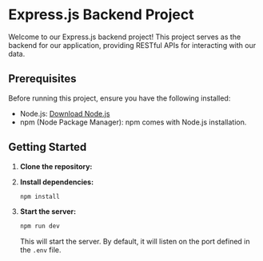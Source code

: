 # Express.js Backend Project

Welcome to our Express.js backend project! This project serves as the backend for our application, providing RESTful APIs for interacting with our data.

## Prerequisites

Before running this project, ensure you have the following installed:

- Node.js: [Download Node.js](https://nodejs.org/)
- npm (Node Package Manager): npm comes with Node.js installation.

## Getting Started

1. **Clone the repository:**

2. **Install dependencies:**

    ```bash
    npm install
    ```

3. **Start the server:**

    ```bash
    npm run dev
    ```

    This will start the server. By default, it will listen on the port defined in the `.env` file.

